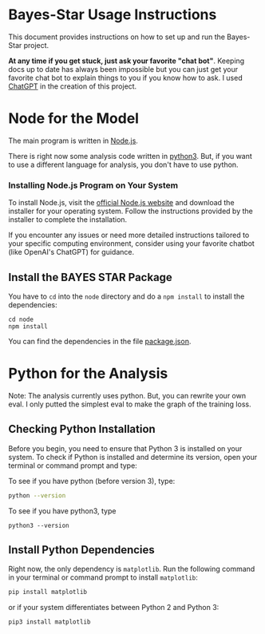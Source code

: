 # Bayes-Star Usage Instructions

This document provides instructions on how to set up and run the Bayes-Star project.

**At any time if you get stuck, just ask your favorite "chat bot"**. Keeping docs up to date has always been impossible but you can just get your favorite chat bot to explain things to you if you know how to ask. I used [ChatGPT](https://chat.openai.com/) in the creation of this project.

# Node for the Model

The main program is written in [Node.js](https://nodejs.org).

There is right now some analysis code written in [python3](https://www.python.org/). But, if you want to use a different language for analysis, you don't have to use python.

### Installing Node.js Program on Your System

To install Node.js, visit the [official Node.js website](https://nodejs.org/) and download the installer for your operating system. Follow the instructions provided by the installer to complete the installation.

If you encounter any issues or need more detailed instructions tailored to your specific computing environment, consider using your favorite chatbot (like OpenAI's ChatGPT) for guidance.

## Install the BAYES STAR Package
You have to `cd` into the `node` directory and do a `npm install` to install the dependencies:


```
cd node
npm install
```

You can find the dependencies in the file [package.json](node/package.json).

# Python for the Analysis
Note: The analysis currently uses python. But, you can rewrite your own eval. I only putted the simplest eval to make the graph of the training loss.

## Checking Python Installation

Before you begin, you need to ensure that Python 3 is installed on your system. To check if Python is installed and determine its version, open your terminal or command prompt and type:

To see if you have python (before version 3), type:
```bash
python --version
```

To see if you have python3, type
```
python3 --version
```

## Install Python Dependencies
Right now, the only dependency is `matplotlib`. Run the following command in your terminal or command prompt to install `matplotlib`:

```bash
pip install matplotlib
```

or if your system differentiates between Python 2 and Python 3:

```bash
pip3 install matplotlib
```

